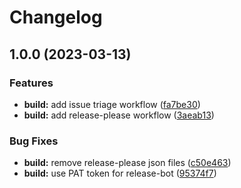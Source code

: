 # Changelog

## 1.0.0 (2023-03-13)


### Features

* **build:** add issue triage workflow ([fa7be30](https://github.com/evantill/test-commitizen/commit/fa7be301ba5fd1d3c495cd93b0fdeea0dbff4add))
* **build:** add release-please workflow ([3aeab13](https://github.com/evantill/test-commitizen/commit/3aeab1392803caa7df19f66ba8065cea2fd52226))


### Bug Fixes

* **build:** remove release-please json files ([c50e463](https://github.com/evantill/test-commitizen/commit/c50e463d1cc10fc2f82c1a24d90d9a2acfc332ea))
* **build:** use PAT token for release-bot ([95374f7](https://github.com/evantill/test-commitizen/commit/95374f76d3b08b746f472c120dd10ff50ac349e3))
